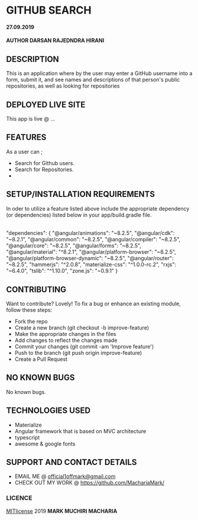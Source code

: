 # GITHUB SEARCH
#### 27.09.2019
#### AUTHOR **DARSAN RAJEDNDRA HIRANI**
## DESCRIPTION
This is an application where by the user may enter a GitHub username into a form, submit it, and see names and descriptions of that person's public repositories, as well as looking  for repositories
## DEPLOYED LIVE SITE
This app is live @ ...
## FEATURES
As a user can ;
* Search for Github users.
* Search for Repositories.
*
## SETUP/INSTALLATION REQUIREMENTS
In oder to utilize a feature listed above include the appropriate dependency (or dependencies) listed below in your app/build.gradle file.
######
   "dependencies": {
       "@angular/animations": "~8.2.5",
       "@angular/cdk": "~8.2.1",
       "@angular/common": "~8.2.5",
       "@angular/compiler": "~8.2.5",
       "@angular/core": "~8.2.5",
       "@angular/forms": "~8.2.5",
       "@angular/material": "^8.2.1",
       "@angular/platform-browser": "~8.2.5",
       "@angular/platform-browser-dynamic": "~8.2.5",
       "@angular/router": "~8.2.5",
       "hammerjs": "^2.0.8",
       "materialize-css": "^1.0.0-rc.2",
       "rxjs": "~6.4.0",
       "tslib": "^1.10.0",
       "zone.js": "~0.9.1"
   }
## CONTRIBUTING
Want to contribute? Lovely!
To fix a bug or enhance an existing module, follow these steps:
* Fork the repo
* Create a new branch (git checkout -b improve-feature)
* Make the appropriate changes in the files
* Add changes to reflect the changes made
* Commit your changes (git commit -am 'Improve feature')
* Push to the branch (git push origin improve-feature)
* Create a Pull Request
## NO KNOWN BUGS
No known bugs.
## TECHNOLOGIES USED
* Materialize
* Angular framework that is based on MVC architecture
* typescript
* awesome & google fonts
## SUPPORT AND CONTACT DETAILS
* EMAIL ME @ official1offmark@gmail.com
* CHECK OUT MY WORK @ https://github.com/MachariaMark/
### LICENCE
[MITlicense](LICENSE) 2019 **MARK MUCHIRI MACHARIA**